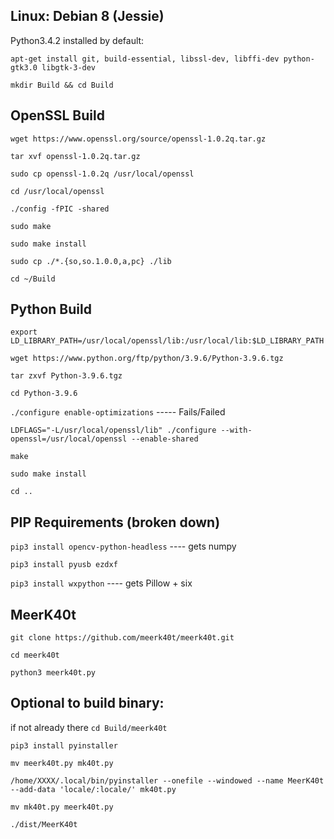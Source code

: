 Linux: Debian 8 (Jessie)
---
Python3.4.2 installed by default:

`apt-get install git, build-essential, libssl-dev, libffi-dev python-gtk3.0 libgtk-3-dev`

`mkdir Build && cd Build`

OpenSSL Build
---

`wget https://www.openssl.org/source/openssl-1.0.2q.tar.gz`

`tar xvf openssl-1.0.2q.tar.gz`

`sudo cp openssl-1.0.2q /usr/local/openssl`

`cd /usr/local/openssl`

`./config -fPIC -shared`

`sudo make`

`sudo make install`

`sudo cp ./*.{so,so.1.0.0,a,pc} ./lib`

`cd ~/Build`

Python Build
---

`export LD_LIBRARY_PATH=/usr/local/openssl/lib:/usr/local/lib:$LD_LIBRARY_PATH`

`wget https://www.python.org/ftp/python/3.9.6/Python-3.9.6.tgz`

`tar zxvf Python-3.9.6.tgz`

`cd Python-3.9.6`

`./configure enable-optimizations`          ----- Fails/Failed

`LDFLAGS="-L/usr/local/openssl/lib" ./configure --with-openssl=/usr/local/openssl --enable-shared`

`make`

`sudo make install`

`cd ..`

PIP Requirements (broken down)
---

`pip3 install opencv-python-headless`       ---- gets numpy

`pip3 install pyusb ezdxf`

`pip3 install wxpython`                     ---- gets Pillow + six

MeerK40t
---

`git clone https://github.com/meerk40t/meerk40t.git`

`cd meerk40t`


`python3 meerk40t.py`



Optional to build binary:
---
if not already there `cd Build/meerk40t`

`pip3 install pyinstaller`

`mv meerk40t.py mk40t.py`

`/home/XXXX/.local/bin/pyinstaller --onefile --windowed --name MeerK40t --add-data 'locale/:locale/' mk40t.py`

`mv mk40t.py meerk40t.py`


`./dist/MeerK40t`